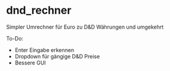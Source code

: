 # dnd_rechner
Simpler Umrechner für Euro zu D&amp;D Währungen und umgekehrt

To-Do:
- Enter Eingabe erkennen
- Dropdown für gängige D&D Preise
- Bessere GUI
